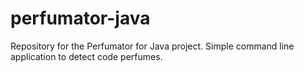 # perfumator-java
Repository for the Perfumator for Java project. Simple command line application to detect code perfumes.
